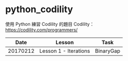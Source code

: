 # python_codility

使用 Python 練習 Codility 的題目
Codility：https://codility.com/programmers/

| Date | Lesson | Task |
| ------ | ------ | ------ |
| 20170212 | Lesson 1 - Iterations | BinaryGap |